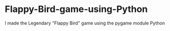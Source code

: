 # Flappy-Bird-game-using-Python
I made the  Legendary "Flappy Bird" game using the pygame module Python
